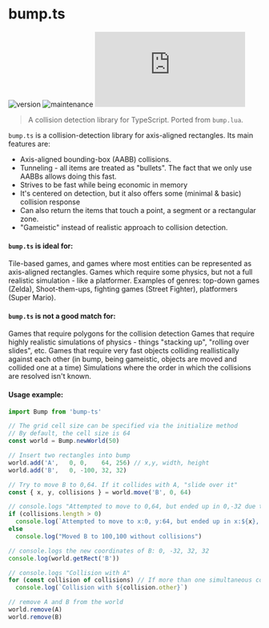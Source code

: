 # bump.ts

![version](https://img.shields.io/npm/v/bump-ts)
![maintenance](https://img.shields.io/maintenance/yes/2021)
![open-issues](https://img.shields.io/github/issues-raw/hood/bump.ts)

> A collision detection library for TypeScript. Ported from `bump.lua`.

`bump.ts` is a collision-detection library for axis-aligned rectangles. Its main features are:

- Axis-aligned bounding-box (AABB) collisions.
- Tunneling - all items are treated as "bullets". The fact that we only use AABBs allows doing this fast.
- Strives to be fast while being economic in memory
- It's centered on detection, but it also offers some (minimal & basic) collision response
- Can also return the items that touch a point, a segment or a rectangular zone.
- "Gameistic" instead of realistic approach to collision detection.

#### `bump.ts` is ideal for:

Tile-based games, and games where most entities can be represented as axis-aligned rectangles.
Games which require some physics, but not a full realistic simulation - like a platformer.
Examples of genres: top-down games (Zelda), Shoot-them-ups, fighting games (Street Fighter), platformers (Super Mario).

#### `bump.ts` is not a good match for:

Games that require polygons for the collision detection
Games that require highly realistic simulations of physics - things "stacking up", "rolling over slides", etc.
Games that require very fast objects colliding reallistically against each other (in bump, being gameistic, objects are moved and collided one at a time)
Simulations where the order in which the collisions are resolved isn't known.

#### Usage example:

```ts
import Bump from 'bump-ts'

// The grid cell size can be specified via the initialize method
// By default, the cell size is 64
const world = Bump.newWorld(50)

// Insert two rectangles into bump
world.add('A',   0, 0,    64, 256) // x,y, width, height
world.add('B',   0, -100, 32, 32)

// Try to move B to 0,64. If it collides with A, "slide over it"
const { x, y, collisions } = world.move('B', 0, 64)

// console.logs "Attempted to move to 0,64, but ended up in 0,-32 due to 1 collisions"
if (collisions.length > 0) 
  console.log(`Attempted to move to x:0, y:64, but ended up in x:${x}, y:${y} due to ${collisions.length} collisions`)
else
  console.log("Moved B to 100,100 without collisions")

// console.logs the new coordinates of B: 0, -32, 32, 32
console.log(world.getRect('B'))

// console.logs "Collision with A"
for (const collision of collisions) // If more than one simultaneous collision, they are sorted out by proximity
  console.log(`Collision with ${collision.other}`)

// remove A and B from the world
world.remove(A)
world.remove(B)
```

